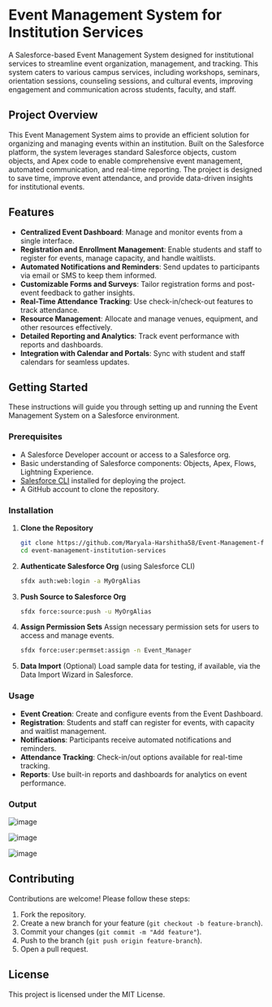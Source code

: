
# Event Management System for Institution Services

A Salesforce-based Event Management System designed for institutional services to streamline event organization, management, and tracking. This system caters to various campus services, including workshops, seminars, orientation sessions, counseling sessions, and cultural events, improving engagement and communication across students, faculty, and staff.


## Project Overview

This Event Management System aims to provide an efficient solution for organizing and managing events within an institution. Built on the Salesforce platform, the system leverages standard Salesforce objects, custom objects, and Apex code to enable comprehensive event management, automated communication, and real-time reporting. The project is designed to save time, improve event attendance, and provide data-driven insights for institutional events.

## Features

- **Centralized Event Dashboard**: Manage and monitor events from a single interface.
- **Registration and Enrollment Management**: Enable students and staff to register for events, manage capacity, and handle waitlists.
- **Automated Notifications and Reminders**: Send updates to participants via email or SMS to keep them informed.
- **Customizable Forms and Surveys**: Tailor registration forms and post-event feedback to gather insights.
- **Real-Time Attendance Tracking**: Use check-in/check-out features to track attendance.
- **Resource Management**: Allocate and manage venues, equipment, and other resources effectively.
- **Detailed Reporting and Analytics**: Track event performance with reports and dashboards.
- **Integration with Calendar and Portals**: Sync with student and staff calendars for seamless updates.

## Getting Started

These instructions will guide you through setting up and running the Event Management System on a Salesforce environment.

### Prerequisites

- A Salesforce Developer account or access to a Salesforce org.
- Basic understanding of Salesforce components: Objects, Apex, Flows, Lightning Experience.
- [Salesforce CLI](https://developer.salesforce.com/tools/sfdxcli) installed for deploying the project.
- A GitHub account to clone the repository.

### Installation

1. **Clone the Repository**
   ```bash
   git clone https://github.com/Maryala-Harshitha58/Event-Management-for-Institution-Services.git
   cd event-management-institution-services
   ```

2. **Authenticate Salesforce Org** (using Salesforce CLI)
   ```bash
   sfdx auth:web:login -a MyOrgAlias
   ```

3. **Push Source to Salesforce Org**
   ```bash
   sfdx force:source:push -u MyOrgAlias
   ```

4. **Assign Permission Sets**
   Assign necessary permission sets for users to access and manage events.
   ```bash
   sfdx force:user:permset:assign -n Event_Manager
   ```

5. **Data Import** (Optional)
   Load sample data for testing, if available, via the Data Import Wizard in Salesforce.

### Usage

- **Event Creation**: Create and configure events from the Event Dashboard.
- **Registration**: Students and staff can register for events, with capacity and waitlist management.
- **Notifications**: Participants receive automated notifications and reminders.
- **Attendance Tracking**: Check-in/out options available for real-time tracking.
- **Reports**: Use built-in reports and dashboards for analytics on event performance.
### Output


![image](https://github.com/user-attachments/assets/6a867228-a04c-44d4-a743-debcc7cc389c)


![image](https://github.com/user-attachments/assets/d7ac8f44-9c6b-4bc1-915e-4c82926c1a92)



![image](https://github.com/user-attachments/assets/c36ff84b-c561-492c-8479-78d1cbad1ed7)


## Contributing

Contributions are welcome! Please follow these steps:

1. Fork the repository.
2. Create a new branch for your feature (`git checkout -b feature-branch`).
3. Commit your changes (`git commit -m "Add feature"`).
4. Push to the branch (`git push origin feature-branch`).
5. Open a pull request.

## License

This project is licensed under the MIT License. 

